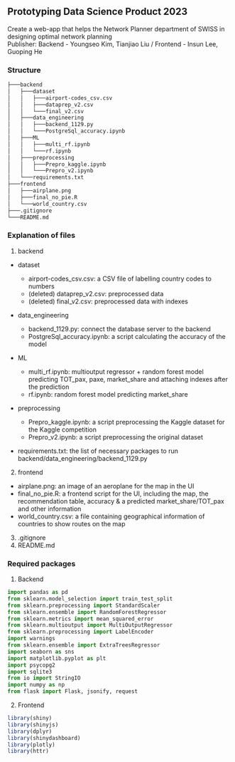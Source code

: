 ## Prototyping Data Science Product 2023
Create a web-app that helps the Network Planner department of SWISS in designing optimal network planning<br/>
Publisher: Backend - Youngseo Kim, Tianjiao Liu / Frontend - Insun Lee, Guoping He


### Structure
```bash
├───backend
│   ├───dataset
│   │   ├───airport-codes_csv.csv
│   │   ├───dataprep_v2.csv
│   │   └───final_v2.csv
│   ├───data_engineering
│   │   ├───backend_1129.py
│   │   └───PostgreSql_accuracy.ipynb
│   ├───ML
│   │   ├───multi_rf.ipynb
│   │   └───rf.ipynb
│   ├───preprocessing
│   │   ├───Prepro_kaggle.ipynb
│   │   └───Prepro_v2.ipynb
│   └───requirements.txt
├───frontend
│   ├───airplane.png
│   ├───final_no_pie.R
│   └───world_country.csv
├───.gitignore
└───README.md
```


### Explanation of files
1. backend
* dataset
  * airport-codes_csv.csv: a CSV file of labelling country codes to numbers
  * (deleted) dataprep_v2.csv: preprocessed data
  * (deleted) final_v2.csv: preprocessed data with indexes

* data_engineering
  * backend_1129.py: connect the database server to the backend
  * PostgreSql_accuracy.ipynb: a script calculating the accuracy of the model

* ML
  * multi_rf.ipynb: multioutput regressor + random forest model predicting TOT_pax, paxe, market_share and attaching indexes after the prediction
  * rf.ipynb: random forest model predicting market_share

* preprocessing
  * Prepro_kaggle.ipynb: a script preprocessing the Kaggle dataset for the Kaggle competition
  * Prepro_v2.ipynb: a script preprocessing the original dataset

* requirements.txt: the list of necessary packages to run backend/data_engineering/backend_1129.py

2. frontend
  * airplane.png: an image of an aeroplane for the map in the UI
  * final_no_pie.R: a frontend script for the UI, including the map, the recommendation table, accuracy & a predicted market_share/TOT_pax and other information
  * world_country.csv: a file containing geographical information of countries to show routes on the map

3. .gitignore
4. README.md


### Required packages
1. Backend
```python
import pandas as pd
from sklearn.model_selection import train_test_split
from sklearn.preprocessing import StandardScaler
from sklearn.ensemble import RandomForestRegressor
from sklearn.metrics import mean_squared_error
from sklearn.multioutput import MultiOutputRegressor
from sklearn.preprocessing import LabelEncoder
import warnings
from sklearn.ensemble import ExtraTreesRegressor
import seaborn as sns
import matplotlib.pyplot as plt
import psycopg2
import sqlite3
from io import StringIO
import numpy as np
from flask import Flask, jsonify, request
```

2. Frontend
```R
library(shiny)
library(shinyjs)
library(dplyr)
library(shinydashboard)
library(plotly)
library(httr)
```